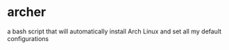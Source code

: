 # archer
 a bash script that will automatically install Arch Linux and set all my default configurations
